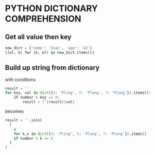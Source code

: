 # PYTHON DICTIONARY COMPREHENSION

## Get all value then key

```python
new_dict = {'name': 'Evan', 'age': '42'}
[(el, k) for (k, el) in new_dict.items()]
```

## Build up string from dictionary

with conditions

```python
result = ''
for key, val in dict({3: 'Pling', 5: 'Plang', 7: 'Plong'}).items():
    if number % key == 0:
        result = f'{result}{val}'
```

becomes

```python
result = ''.join(
  [
    v
    for k,v in dict({3: 'Pling', 5: 'Plang', 7: 'Plong'}).items()
    if number % k == 0
  ]
)
```
